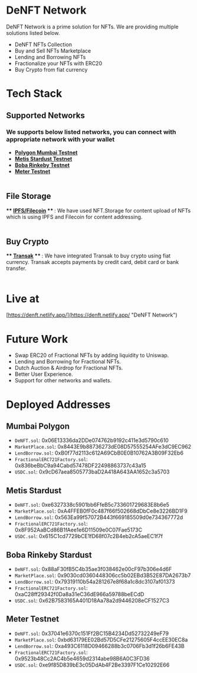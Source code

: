 # DeNFT Network

DeNFT Network is a prime solution for NFTs. We are providing multiple solutions listed below.

- DeNFT NFTs Collection
- Buy and Sell NFTs Marketplace
- Lending and Borrowing NFTs
- Fractionalize your NFTs with ERC20
- Buy Crypto from fiat currency

# Tech Stack

## Supported Networks

### We supports below listed networks, you can connect with appropriate network with your wallet

- <b> [Polygon Mumbai Testnet](https://polygon.technology/ "Polygon Mumbai Testnet") </b> <br/>
- <b> [Metis Stardust Testnet](https://www.metis.io/ "Metis Stardust Testnet") </b><br />
- <b> [Boba Rinkeby Testnet](https://boba.network/ "Boba Rinkeby Testnet") </b><br />
- <b> [Meter Testnet](https://meter.io/ "Meter Testnet") </b><br /><br/>
## File Storage

<b> ** [IPFS/Filecoin](https://ipfs.io/ "IPFS/Filecoin") ** </b> : We have used NFT.Storage for content upload of NFTs which is using IPFS and Filecoin for content addressing.<br /><br />

## Buy Crypto 

<b> ** [Transak](https://transak.com/ "Transak") ** </b> : We have integrated Transak to buy crypto using fiat currency. Transak accepts payments by credit card, debit card or bank transfer.<br /><br />

# Live at

[https://denft.netlify.app/](https://denft.netlify.app/ "DeNFT Network")

# Future Work

- Swap ERC20 of Fractional NFTs by adding liquidity to Uniswap.
- Lending and Borrowing for Fractional NFTs.
- Dutch Auction & Airdrop for Fractional NFTs.
- Better User Experience.
- Support for other networks and wallets.


# Deployed Addresses

## Mumbai Polygon

- `DeNFT.sol`: 0x06E13336da2DDe074762b9192c411e3d5790c610
- `MarketPlace.sol`: 0x8443E9b88736273dE08D57555254AFe3dC9EC962
- `LendBorrow.sol`: 0xB0f77d2113c612A69CbB0E0B10762A3B09F32Eb6
- `FractionalERC721Factory.sol`: 0x836beBbC9a94Cabd57478DF22498863737c43a15
- `USDC.sol`: 0x9cD67aea8505773baD2A418A643AA1652c3a5703

## Metis Stardust

- `DeNFT.sol`: 0xe6327338c5901bb6FfeB5c733601729683E8b6e5
- `MarketPlace.sol`: 0xA4FFEB0fF0c487f66f502668dDbCe8e3226BD1F9
- `LendBorrow.sol`: 0x563Ea99f57072B443f669185509d0e734367772d
- `FractionalERC721Factory.sol`: 0x8F952AaBCd86B1fAee1e6D11509e0C07Fae5173C
- `USDC.sol`: 0x615C1cd7729bCE1fD68f07c2B4eb2cA5aeEC1f7f

## Boba Rinkeby Stardust

- `DeNFT.sol`: 0x88aF30fB5C4b35ae3f038462e00cF97b306e4d6F
- `MarketPlace.sol`: 0x9030cd0360448306cc5b02EBd3B52E87DA2673b7
- `LendBorrow.sol`: 0x79319110b54a281267e8f68a1c8dc3107af01373
- `FractionalERC721Factory.sol`: 0xaC28ff29342f0Da8a31eC36dE966a59788beECdD
- `USDC.sol`: 0x62B7583165A401D18Aa78a2d9446208eCF1527C3

## Meter Testnet

- `DeNFT.sol`: 0x37041e6370c151Ff2BC15B4234Dd52732249eF79
- `MarketPlace.sol`: 0xbd63179EE02Bd57D5CFe21275605F4ccEE30EC8a
- `LendBorrow.sol`: 0xa493C6118D09466288b3c0706Fb3d1f26b6FE43B
- `FractionalERC721Factory.sol`: 0x9523b48Cc2AC4b5e4659d2314abe98B6A0C3FD36
- `USDC.sol`: 0xe9f85D839bE3c05DdAb4F2Be3397F1Ce10292E66
